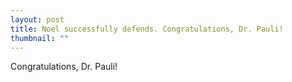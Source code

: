 ```yaml
---
layout: post
title: Noel successfully defends. Congratulations, Dr. Pauli!
thumbnail: ""
---
```


Congratulations, Dr. Pauli!

